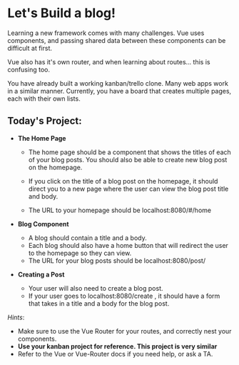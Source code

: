 # Let's Build a blog!

Learning a new framework comes with many challenges. Vue uses components, and passing shared data between these components can be difficult at first. 

Vue also has it's own router, and when learning about routes... this is confusing too. 

You have already built a working kanban/trello clone. 
Many web apps work in a similar manner. Currently, you have a board that creates multiple pages, each with their own lists. 

## Today's Project: 
- **The Home Page**

    - The home page should be a component that shows the titles of each of your blog posts. You should also be able to create new blog post on the homepage. 
    
    - If you click on the title of a blog post on the homepage, it should direct you to a new page where the user can view the blog post title and body. 
    
    - The URL to your homepage should be localhost:8080/#/home
    
- **Blog Component**

    - A blog should contain a title and a body. 
    - Each blog should also have a home button that will redirect the user to the homepage so they can view. 
    - The URL for your blog posts should be localhost:8080/post/<BLOG POST TITLE>
    
- **Creating a Post**

    - Your user will also need to create a blog post. 
    - If your user goes to localhost:8080/create , it should have a form that takes in a title and a body for the blog post. 


_Hints_:
- Make sure to use the Vue Router for your routes, and correctly nest your components.
- **Use your kanban project for reference. This project is very similar**
- Refer to the Vue or Vue-Router docs if you need help, or ask a TA. 
